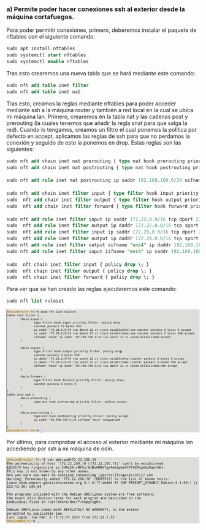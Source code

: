 ### a) Permite poder hacer conexiones ssh al exterior desde la máquina cortafuegos.

Para poder permitir conexiones, primero, deberemos instalar el paquete de nftables con el siguiente comando:

```sql
sudo apt install nftables
sudo systemctl start nftables
sudo systemctl enable nftables
```

Tras esto crearemos una nueva tabla que se hará mediante este comando:

```sql
sudo nft add table inet filter
sudo nft add table inet nat
```

Tras esto, creamos la reglas mediante nftables para poder acceder mediante ssh a la máquina router y también a red local en la cual se ubica mi máquina lan. Primero, crearemos en la tabla nat y las cadenas post y prerouting (la cuales tenemos que añadir la regla snat para que salga la red). Cuando lo tengamos, creamos un filtro el cual ponemos la política por defecto en accept, aplicamos las reglas de ssh para que no perdamos la conexión y seguido de esto la ponemos en drop. Estas reglas son las siguientes:

```sql
sudo nft add chain inet nat prerouting { type nat hook prerouting priority 0 \; }
sudo nft add chain inet nat postrouting { type nat hook postrouting priority 100 \; }

sudo nft add rule inet nat postrouting ip saddr 192.168.100.0/24 oifname "ens3" masquerade

sudo nft add chain inet filter input { type filter hook input priority 0 \; counter \; policy accept \; }
sudo  nft add chain inet filter output { type filter hook output priority 0 \; counter \; policy accept \; }
sudo  nft add chain inet filter forward { type filter hook forward priority 0 \; counter \; policy accept \; }

sudo nft add rule inet filter input ip saddr 172.22.0.0/16 tcp dport 22 ct state new,established counter accept
sudo  nft add rule inet filter output ip daddr 172.22.0.0/16 tcp sport 22 ct state established counter accept
sudo  nft add rule inet filter input ip saddr 172.29.0.0/16 tcp dport 22 ct state new,established counter accept
sudo  nft add rule inet filter output ip daddr 172.29.0.0/16 tcp sport 22 ct state established counter accept
sudo nft add rule inet filter output oifname "ens4" ip daddr 192.168.100.0/24 tcp dport 22 ct state new,established accept
sudo nft add rule inet filter input iifname "ens4" ip saddr 192.168.100.0/24 tcp sport 22 ct state established accept

sudo  nft chain inet filter input { policy drop \; }
sudo  nft chain inet filter output { policy drop \; }
sudo  nft chain inet filter forward { policy drop \; }
```

Para ver que se han creado las reglas ejecutaremos este comando:

```sql
sudo nft list ruleset
```

![FOTOS](img/1.png)

Por último, para comprobar el acceso al exterior mediante mi máquina lan accediendo por ssh a mi máquina de odin.

![FOTOS](img/2.png)